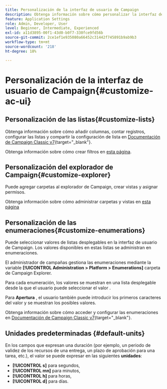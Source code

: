 ```yaml
---
title: Personalización de la interfaz de usuario de Campaign
description: Obtenga información sobre cómo personalizar la interfaz de usuario de Campaign
feature: Application Settings
role: Admin, Developer, User
level: Beginner, Intermediate, Experienced
exl-id: a11d3895-00f1-43d0-b0f7-330fce9fd56b
source-git-commit: 2ce1ef1e935080a66452c31442f745891b9ab9b3
workflow-type: tm+mt
source-wordcount: '218'
ht-degree: 18%

---
```


# Personalización de la interfaz de usuario de Campaign{#customize-ac-ui}

## Personalización de las listas{#customize-lists}

Obtenga información sobre cómo añadir columnas, contar registros, configurar las listas y compartir la configuración de lista en [Documentación de Campaign Classic v7](https://experienceleague.adobe.com/docs/campaign-classic/using/getting-started/starting-with-adobe-campaign/campaign-workspace/adobe-campaign-ui-lists.html?lang=en){target=&quot;_blank&quot;}.

Obtenga información sobre cómo crear filtros en [esta página](../audiences/create-filters.md).

## Personalización del explorador de Campaign{#customize-explorer}

Puede agregar carpetas al explorador de Campaign, crear vistas y asignar permisos.

Obtenga información sobre cómo administrar carpetas y vistas en [esta página](../audiences/folders-and-views.md)


## Personalización de las enumeraciones{#customize-enumerations}

Puede seleccionar valores de listas desplegables en la interfaz de usuario de Campaign. Los valores disponibles en estas listas se administran en enumeraciones.

El administrador de campañas gestiona las enumeraciones mediante la variable **[!UICONTROL Administration > Platform > Enumerations]** carpeta de Campaign Explorer.

Para cada enumeración, los valores se muestran en una lista desplegable desde la que el usuario puede seleccionar el valor .

Para **Apertura** , el usuario también puede introducir los primeros caracteres del valor y se muestran los posibles valores.

Obtenga información sobre cómo acceder y configurar las enumeraciones en [Documentación de Campaign Classic v7](https://experienceleague.adobe.com/docs/campaign-classic/using/getting-started/administration-basics/managing-enumerations.html){target=&quot;_blank&quot;}.


## Unidades predeterminadas {#default-units}

En los campos que expresan una duración (por ejemplo, un periodo de validez de los recursos de una entrega, un plazo de aprobación para una tarea, etc.), el valor se puede expresar en las siguientes **unidades**:

* **[!UICONTROL s]** para segundos,
* **[!UICONTROL mn]** para minutos,
* **[!UICONTROL h]** para horas,
* **[!UICONTROL d]** para días.
